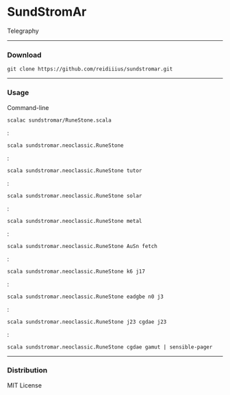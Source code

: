 # SundStromAr
Telegraphy

---

### Download

    git clone https://github.com/reidiiius/sundstromar.git

---

### Usage
Command-line

    scalac sundstromar/RuneStone.scala

:

    scala sundstromar.neoclassic.RuneStone

:

    scala sundstromar.neoclassic.RuneStone tutor

:

    scala sundstromar.neoclassic.RuneStone solar

:

    scala sundstromar.neoclassic.RuneStone metal

:

    scala sundstromar.neoclassic.RuneStone AuSn fetch

:

    scala sundstromar.neoclassic.RuneStone k6 j17

:

    scala sundstromar.neoclassic.RuneStone eadgbe n0 j3

:

    scala sundstromar.neoclassic.RuneStone j23 cgdae j23

:

    scala sundstromar.neoclassic.RuneStone cgdae gamut | sensible-pager

---

### Distribution
MIT License

